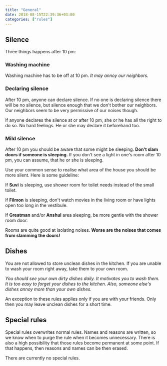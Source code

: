 ```yaml
---
title: "General"
date: 2018-08-15T22:39:36+03:00
categories: ["rules"]
---
```

## Silence

Three things happens after 10 pm:

### Washing machine
Washing machine has to be off at 10 pm. *It may annoy our neighbors.*

### Declaring silence
After 10 pm, anyone can declare silence. If no one is declaring silence there will be no silence, but silence enough that we don't bother our neighbors. Our neighbors seem to be very permissive of our noises though.

If anyone declares the silence at or after 10 pm, she or he has all the right to do so. No hard feelings. He or she may declare it beforehand too.

### Mild silence
After 10 pm you should be aware that some might be sleeping. **Don't slam doors if someone is sleeping.** If you don't see a light in one's room after 10 pm, you can assume, that he or she is sleeping.

Use your common sense to realise what area of the house you should be more silent. Here is some guideline:

If **Suvi** is sleeping, use shower room for toilet needs instead of the small toilet.

If **Filmon** is sleeping, don't watch movies in the living room or have lights open too long in the vestibule.

If **Greatman** and/or **Anshul** area sleeping, be more gentle with the shower room door.

Rooms are quite good at isolating noises. **Worse are the noises that comes from slamming the doors!**

## Dishes
You are not allowed to store unclean dishes in the kitchen. If you are unable to wash your room right away, take them to your own room.

*You should see your own dirty dishes daily. It motivates you to wash them. It is too easy to forget your dishes to the kitchen. Also, someone else's dishes annoy more than your own dishes.*

An exception to these rules applies only if you are with your friends. Only then you may leave unclean dishes for a short time.

## Special rules
Special rules overwrites normal rules. Names and reasons are written, so we know when to purge the rule when it becomes unnecessary. There is also a high possibility that those rules become permanent at some point. If that happens, then reasons and names can be then erased.

There are currently no special rules.
